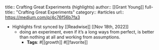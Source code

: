 title:: Crafting Great Experiments (highlights)
author:: [[Grant Young]]
full-title:: "Crafting Great Experiments"
category:: #articles
url:: https://medium.com/p/4c76f56b7fa3

- Highlights first synced by [[Readwise]] [[Nov 18th, 2022]]
	- doing an experiment, even if it’s a long ways from perfect, is better than nothing at all and working from assumptions.
		- **Tags**: #[[growth]] #[[favorite]]